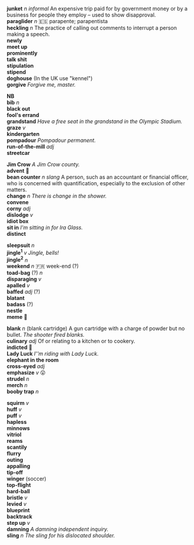 
__junket__ _n_ _informal_ An expensive trip paid for by government money or by a business for people they employ – used to show disapproval.  
__paraglider__ _n_ :es: parapente; parapentista  
__heckling__ _n_ The practice of calling out comments to interrupt a person making a speech.  
__newly__  
__meet up__  
__prominently__  
__talk shit__  
__stipulation__  
__stipend__  
__doghouse__ (In the UK use "kennel")  
__gorgive__ _Forgive me, master._  

__NB__  
__bib__ _n_  
__black out__  
__fool's errand__  
__grandstand__ _Have a free seat in the grandstand in the Olympic Stadium._  
__graze__ _v_  
__kindergarten__  
__pompadour__ _Pompadour permanent._  
__run-of-the-mill__ _adj_  
__streetcar__  

__Jim Crow__ _A Jim Crow county._  
__advent__ :mega:  
__bean counter__ _n_ _slang_ A person, such as an accountant or financial officer, who is concerned with quantification, especially to the exclusion of other matters.  
__change__ _n_ _There is change in the shower._  
__convene__  
__corny__ _adj_  
__dislodge__ _v_  
__idiot box__  
__sit in__ _I'm sitting in for Ira Glass._  
__distinct__  

__sleepsuit__ _n_  
__jingle<sup>1</sup>__ _v_ _Jingle, bells!_  
__jingle<sup>2</sup>__ _n_  
__weekend__ _n_ :fr: week-end (?)  
__toad-bag__ (?) _n_  
__disparaging__ _v_  
__apalled__ _v_  
__baffed__ _adj_ (?)  
__blatant__  
__badass__ (?)  
__nestle__  
__meme__ :mega:  

__blank__ _n_ (blank cartridge) A gun cartridge with a charge of powder but no bullet. _The shooter fired blanks._  
__culinary__ _adj_ Of or relating to a kitchen or to cookery.  
__indicted__ :mega:  
__Lady Luck__ _I''m riding with Lady Luck._  
__elephant in the room__  
__cross-eyed__ _adj_  
__emphasize__ _v_ :astonished:  
__strudel__ _n_  
__merch__ _n_  
__booby trap__ _n_  

__squirm__ _v_  
__huff__ _v_  
__puff__ _v_  
__hapless__  
__minnows__  
__vitriol__  
__reams__  
__scantily__  
__flurry__  
__outing__  
__appalling__  
__tip-off__  
__winger__ (soccer)  
__top-flight__  
__hard-ball__  
__bristle__ _v_  
__levied__ _v_  
__blueprint__  
__backtrack__  
__step up__ _v_  
__damning__ _A damning independent inquiry._  
__sling__ _n_ _The sling for his dislocated shoulder._  
